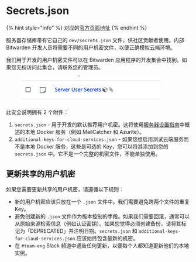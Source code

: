 # Secrets.json

{% hint style="info" %}
对应的[官方页面地址](https://contributing.bitwarden.com/getting-started/server/secrets/)
{% endhint %}

服务器存储库带有它自己的 `dev/secrets.json` 文件，供社区贡献者使用。内部 Bitwarden 开发人员将需要不同的用户机密文件，以便正确模拟云端环境。

我们用于开发的用户机密文件可以在 Bitwarden 应用程序的开发集合中找到。如果您无权访问此集合，请联系您的管理员。

<figure><img src="../../.gitbook/assets/server-user-secrets.png" alt=""><figcaption></figcaption></figure>

此安全说明拥有 2 个附件：

1. `secrets.json` - 用于开发的默认推荐用户机密。这将使用[服务器设置指南](guide.md)中概述的本地 Docker 服务（例如 MailCatcher 和 Azurite）。
2. `additional-keys-for-cloud-services.json` - 如果您想启用测试云端服务而不是本地 Docker 服务，这些是可选的 Key，您可以将其添加到您的 `secrets.json` 中。它不是一个完整的机密文件，不能单独使用。

## 更新共享的用户机密

如果您需要更新共享的用户机密，请遵循以下规则：

* 新的用户机密应该只放在一个 `.json` 文件中。我们需要避免跨两个文件的重复 Key。
* 避免创建新的 `.json` 文件作为版本控制的手段。如果我们需要回滚，通常可以从原始来源检索信息（例如认证密钥）。如果您觉得必须创建备份，请将其标记为「DEPRECATED」并注明日期。`secrets.json` 和 `additional-keys-for-cloud-services.json` 应该始终包含最新的机密。
* 在 `#team-eng` Slack 频道中通告任何更新，以便每个人都知道更新他们的本地实例。
